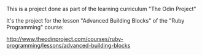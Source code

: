 This is a project done as part of the learning curriculum "The Odin Project"

It's the project for the lesson "Advanced Building Blocks" of the "Ruby Programming" course: 

http://www.theodinproject.com/courses/ruby-programming/lessons/advanced-building-blocks
